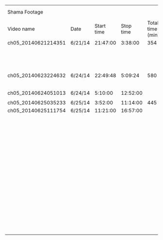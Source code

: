 |                     |         |            |            |                  |                 |           |            | 
|---------------------|---------|------------|------------|------------------|-----------------|-----------|------------| 
| Shama Footage       |         |            |            |                  | Time in Nestbox |           |            | 
| Video name          | Date    | Start time | Stop time  | Total time (min) | Start time      | Stop time | Time (min) | 
| ch05_20140621214351 | 6/21/14 | 21:47:00   | 3:38:00    | 354              | 22:12:00        | 22:26:30  |            | 
|                     |         |            |            |                  | 22:39:00        | 1:14:00   |            | 
|                     |         |            |            |                  |                 |           |            | 
|                     |         |            |            |                  |                 |           |            | 
|                     |         |            |            |                  |                 |           |            | 
|                     |         |            |            |                  |                 |           |            | 
|                     |         |            |            |                  |                 |           |            | 
|                     |         |            |            |                  | 1:16:00         | 3:38:00   |            | 
| ch05_20140623224632 | 6/24/14 | 22:49:48   | 5:09:24    | 580              | 1:17:00         | 1:34:00   |            | 
|                     |         |            |            |                  |                 |           |            | 
|                     |         |            |            |                  | 2:21:00         | 5:09:00   |            | 
| ch05_20140624051013 | 6/24/14 | 5:10:00    | 12:52:00   |                  | 5:10:00         | 6:35:00   |            | 
|                     |         |            |            |                  |                 |           |            | 
| ch05_20140625035233 | 6/25/14 | 3:52:00    | 11:14:00   | 445              | 7:08:30         | 7:09:00   |            | 
| ch05_20140625111754 | 6/25/14 | 11:21:00   | 16:57:00   |                  | 11:40:00        | 11:50:40  |            | 
|                     |         |            |            |                  | 11:54:00        | 11:56:20  |            | 
|                     |         |            |            |                  | 12:00:00        | 12:03:15  |            | 
|                     |         |            |            |                  | 12:14:30        | 12:15:30  |            | 
|                     |         |            |            |                  | 12:22:00        | 12:22:50  |            | 
|                     |         |            |            |                  | 12:37:45        | 12:39:30  |            | 
|                     |         |            |            |                  | 13:33:00        | 13:34:50  |            | 
|                     |         |            |            |                  | 13:48:30        | 14:05:00  |            | 
|                     |         |            |            |                  | 14:07:20        | 14:07:55  |            | 
|                     |         |            |            |                  | 14:14:00        | 14:16:17  |            | 
|                     |         |            |            |                  | 14:27:30        | 14:31:30  |            | 
|                     |         |            |            |                  | 14:33:40        | 14:35:30  |            | 
|                     |         |            |            |                  | 15:00:00        | 15:02:45  |            | 
|                     |         |            |            |                  |                 |           |            | 
|                     |         |            |            |                  | 15:06:00        | 15:07:50  |            | 
|                     |         |            |            |                  | 15:10:00        | 15:14:30  |            | 
|                     |         |            |            |                  | 16:49:00        |           |            | 
